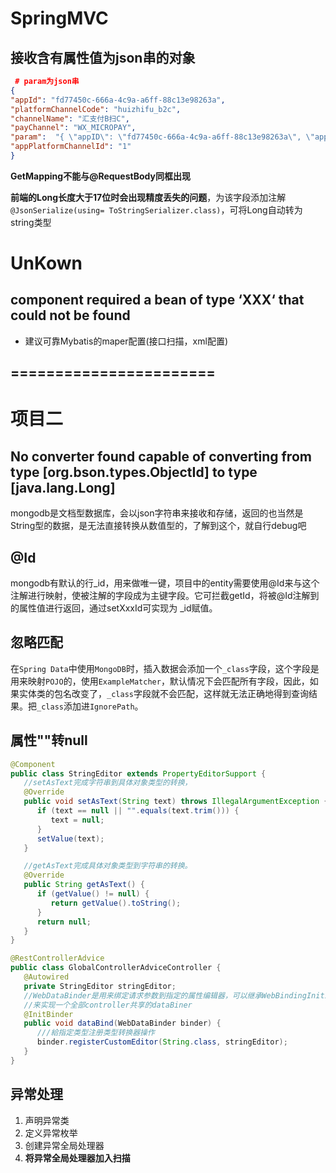 # SpringMVC

## 接收含有属性值为json串的对象

```json
 # param为json串
{
"appId": "fd77450c-666a-4c9a-a6ff-88c13e98263a",
"platformChannelCode": "huizhifu_b2c",
"channelName": "汇支付B扫C",
"payChannel": "WX_MICROPAY",
"param":  "{ \"appID\": \"fd77450c-666a-4c9a-a6ff-88c13e98263a\", \"appSecret\": \"cec1a9185ad435abe1bced4b93f7ef2e\", \"key\": \"95fe355daca50f1ae82f0865c2ce87c8\", \"merchantId\": \"1556927311154872322\", \"payKey\": \"95fe355daca50f1ae82f0865c2ce87c8\" }",
"appPlatformChannelId": "1"
}
```

**GetMapping不能与@RequestBody同框出现**

**前端的Long长度大于17位时会出现精度丢失的问题**，为该字段添加注解`@JsonSerialize(using= ToStringSerializer.class)`，可将Long自动转为string类型



# UnKown

## component required a bean of type ‘XXX‘ that could not be found

+ 建议可靠Mybatis的maper配置(接口扫描，xml配置)



##  =======================

# 项目二

## No converter found capable of converting from type [org.bson.types.ObjectId] to type [java.lang.Long]

mongodb是文档型数据库，会以json字符串来接收和存储，返回的也当然是String型的数据，是无法直接转换从数值型的，了解到这个，就自行debug吧



## @Id

mongodb有默认的行_id，用来做唯一键，项目中的entity需要使用@Id来与这个注解进行映射，使被注解的字段成为主键字段。它可拦截getId，将被@Id注解到的属性值进行返回，通过setXxxId可实现为 _id赋值。

## 忽略匹配

在`Spring Data`中使用`MongoDB`时，插入数据会添加一个`_class`字段，这个字段是用来映射`POJO`的，使用`ExampleMatcher`，默认情况下会匹配所有字段，因此，如果实体类的包名改变了，`_class`字段就不会匹配，这样就无法正确地得到查询结果。把`_class`添加进`IgnorePath`。



## 属性""转null

```java
@Component
public class StringEditor extends PropertyEditorSupport {
   //setAsText完成字符串到具体对象类型的转换，
   @Override
   public void setAsText(String text) throws IllegalArgumentException {
      if (text == null || "".equals(text.trim())) {
         text = null;
      }
      setValue(text);
   }

   //getAsText完成具体对象类型到字符串的转换。
   @Override
   public String getAsText() {
      if (getValue() != null) {
         return getValue().toString();
      }
      return null;
   }
}
```



```java
@RestControllerAdvice
public class GlobalControllerAdviceController {
   @Autowired
   private StringEditor stringEditor;
   //WebDataBinder是用来绑定请求参数到指定的属性编辑器，可以继承WebBindingInitializer
   //来实现一个全部controller共享的dataBiner
   @InitBinder
   public void dataBind(WebDataBinder binder) {
      ///給指定类型注册类型转换器操作
      binder.registerCustomEditor(String.class, stringEditor);
   }
}
```



## 异常处理

1. 声明异常类
2. 定义异常枚举
3. 创建异常全局处理器
4. **将异常全局处理器加入扫描**
